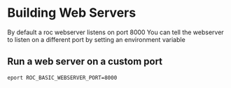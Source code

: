 # Building Web Servers
By default a roc webserver listens on port 8000
You can tell the webserver to listen on a different port by setting an environment variable

## Run a web server on a custom port
```
eport ROC_BASIC_WEBSERVER_PORT=8000
````
